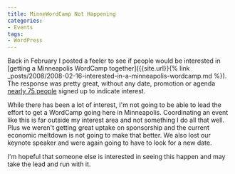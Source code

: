 ```yaml
---
title: MinneWordCamp Not Happening
categories:
- Events
tags:
- WordPress
---
```


Back in February I posted a feeler to see if people would be interested in [getting a Minneapolis WordCamp together]({{site.url}}{% link _posts/2008/2008-02-16-interested-in-a-minneapolis-wordcamp.md %}). The response was pretty great, without any date, promotion or agenda [nearly 75 people](http://wiki.thingelstad.com/MinneWordCamp/SignUpSheet) signed up to indicate interest.

While there has been a lot of interest, I'm not going to be able to lead the effort to get a WordCamp going here in Minneapolis. Coordinating an event like this is far outside my interest area and not something I do all that well. Plus we weren't getting great uptake on sponsorship and the current economic meltdown is not going to make that better. We also lost our keynote speaker and were again going to have to look for a new date.

I'm hopeful that someone else is interested in seeing this happen and may take the lead and run with it.
